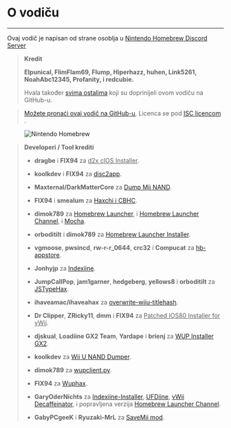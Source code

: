 # O vodiču
---
Ovaj vodič je napisan od strane osoblja u [Nintendo Homebrew Discord Server](https://discord.gg/C29hYvh)

> **Kredit**
> 
> **Elpunical, FlimFlam69, Flump, Hiperhazz, huhen, Link5261, NoahAbc12345, Profanity, i redcubie.**
> 
> Hvala također [svima ostalima](https://github.com/hacks-guide/Guide-WiiU/graphs/contributors) koji su doprinijeli ovom vodiču na GitHub-u.

>[Možete pronaći ovaj vodič na GitHub-u](https://github.com/hacks-guide/Guide-WiiU), Licenca se pod [ ISC licencom ](https://github.com/hacks-guide/Guide-WiiU/blob/master/LICENSE.md).

<figure class="thumbnails">
    <img src="docs/assets/img/nh.jpg" alt="Nintendo Homebrew" title="Nintendo Homebrew">
</figure>

>
> **Developeri / Tool krediti**
> 
> - **dragbe** i **FIX94** za <u>d2x cIOS Installer</u>.
> 
> - **koolkdev** i **FIX94** za [disc2app](https://github.com/koolkdev/disc2app).
> 
> - **Maxternal/DarkMatterCore** za [Dump Mii NAND](https://code.google.com/p/gbadev/).
> 
> - **FIX94** i **smealum** za [Haxchi i CBHC](https://github.com/FIX94/haxchi).
> 
> - **dimok789** za [Homebrew Launcher](https://github.com/dimok789/homebrew_launcher), i [Homebrew Launcher Channel](https://github.com/dimok789/homebrew_launcher), i [Mocha](https://github.com/dimok789/mocha).
> 
> - **orboditilt** i **dimok789** za [Homebrew Launcher Installer](https://github.com/wiiu-env/homebrew_launcher_installer).
> 
> - **vgmoose**, **pwsincd**, **rw-r-r_0644**, **crc32** i **Compucat** za [hb-appstore](https://github.com/vgmoose/hb-appstore).
> 
> - **Jonhyjp** za [Indexiine](https://gbatemp.net/threads/indexiine-load-cfw-during-boot-and-offline-without-a-vc-ds-title.553681/).
> 
> - **JumpCallPop**, **jam1garner**, **hedgeberg**, **yellows8** i **orboditilt** za [JSTypeHax](https://github.com/wiiu-env/JsTypeHax).
> 
> - **ihaveamac/ihaveahax** za [overwrite-wiiu-titlehash](https://github.com/ihaveamac/overwrite-wiiu-titlehash).
> 
> - **Dr Clipper**, **ZRicky11**, **dmm** i **FIX94** za <u>Patched IOS80 Installer for vWii</u>.
> 
> - **djskual**, **Loadiine GX2 Team**, **Yardape** i **brienj** za [WUP Installer GX2](https://sourceforge.net/projects/wup-installer-gx2/).
> 
> - **koolkdev** za [Wii U NAND Dumper](https://github.com/koolkdev/wiiu-nanddumper).
> 
> - **dimok789** za [wupclient.py](https://github.com/dimok789/mocha/blob/master/ios_mcp/wupclient.py).
> 
> - **FIX94** za [Wuphax](https://github.com/FIX94/wuphax).
> 
> - **GaryOderNichts** za [Indexiine-Installer](https://github.com/GaryOderNichts/indexiine-installer), [UFDiine](https://github.com/GaryOderNichts/UFDiine), [vWii Decaffeinator](https://github.com/GaryOderNichts/vWii-Decaffeinator), i popravljena verzija [Homebrew Launcher Channel](https://github.com/GaryOderNichts/homebrew_launcher/).
> 
> - **GabyPCgeeK** i **Ryuzaki-MrL** za [SaveMii mod](https://github.com/GabyPCgeeK/savemii).

